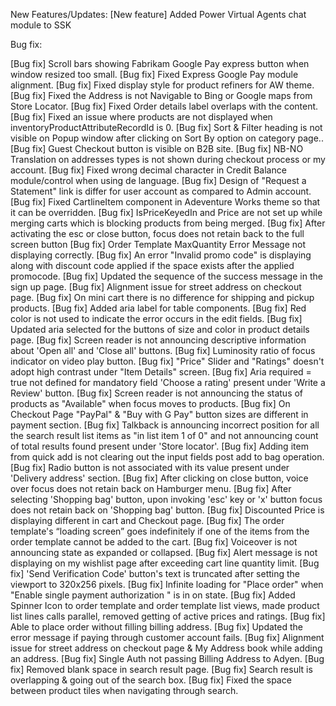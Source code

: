New Features/Updates:
[New feature] Added Power Virtual Agents chat module to SSK

Bug fix:

[Bug fix] Scroll bars showing Fabrikam Google Pay express button when window resized too small.
[Bug fix] Fixed Express Google Pay module alignment.
[Bug fix] Fixed display style for product refiners for AW theme.
[Bug fix] Fixed the Address is not Navigable to Bing or Google maps from Store Locator.
[Bug fix] Fixed Order details label overlaps with the content.
[Bug fix] Fixed an issue where products are not displayed when inventoryProductAttributeRecordId is 0.
[Bug fix] Sort & Filter heading is not visible on Popup window after clicking on Sort By option on category page..
[Bug fix] Guest Checkout button is visible on B2B site.
[Bug fix] NB-NO Translation on addresses types is not shown during checkout process or my account.
[Bug fix] Fixed wrong decimal character in Credit Balance module/control when using de language.
[Bug fix] Design of "Request a Statement" link is differ for user account as compared to Admin account.
[Bug fix] Fixed CartlineItem component in Adeventure Works theme so that it can be overridden.
[Bug fix] IsPriceKeyedIn and Price are not set up while merging carts which is blocking products from being merged.
[Bug fix] After activating the esc or close button, focus does not retain back to the full screen button
[Bug fix] Order Template MaxQuantity Error Message not displaying correctly.
[Bug fix] An error "Invalid promo code" is displaying along with discount code applied if the space exists after the applied promocode.
[Bug fix] Updated the sequence of the success message in the sign up page.
[Bug fix] Alignment issue for street address on checkout page.
[Bug fix] On mini cart there is no difference for shipping and pickup products.
[Bug fix] Added aria label for table components.
[Bug fix] Red color is not used to indicate the error occurs in the edit fields.
[Bug fix] Updated aria selected for the buttons of size and color in product details page.
[Bug fix] Screen reader is not announcing descriptive information about 'Open all' and 'Close all' buttons.
[Bug fix] Luminosity ratio of focus indicator on video play button.
[Bug fix] "Price" Slider and "Ratings" doesn't adopt high contrast under "Item Details" screen.
[Bug fix] Aria required = true not defined for mandatory field 'Choose a rating' present under 'Write a Review' button.
[Bug fix] Screen reader is not announcing the status of products as "Available" when focus moves to products.
[Bug fix] On Checkout Page "PayPal" & "Buy with G Pay" button sizes are different in payment section.
[Bug fix] Talkback is announcing incorrect position for all the search result list items as "in list item 1 of 0" and not announcing count of total results found present under 'Store locator'.
[Bug fix] Adding item from quick add is not clearing out the input fields post add to bag operation.
[Bug fix] Radio button is not associated with its value present under 'Delivery address' section.
[Bug fix] After clicking on close button, voice over focus does not retain back on Hamburger menu.
[Bug fix] After selecting 'Shopping bag' button, upon invoking 'esc' key or 'x' button focus does not retain back on 'Shopping bag' button.
[Bug fix] Discounted Price is displaying different in cart and Checkout page.
[Bug fix] The order template's “loading screen” goes indefinitely if one of the items from the order template cannot be added to the cart.
[Bug fix] Voiceover is not announcing state as expanded or collapsed.
[Bug fix] Alert message is not displaying on my wishlist page after exceeding cart line quantity limit.
[Bug fix] 'Send Verification Code' button's text is truncated after setting the viewport to 320x256 pixels.
[Bug fix] Infinite loading for "Place order" when "Enable single payment authorization " is in on state.
[Bug fix] Added Spinner Icon to order template and order template list views, made product list lines calls parallel, removed getting of active prices and ratings.
[Bug fix] Able to place order without filling billing address.
[Bug fix] Updated the error message if paying through customer account fails.
[Bug fix] Alignment issue for street address on checkout page & My Address book while adding an address.
[Bug fix] Single Auth not passing Billing Address to Adyen.
[Bug fix] Removed blank space in search result page.
[Bug fix] Search result is overlapping & going out of the search box.
[Bug fix] Fixed the space between product tiles when navigating through search.
